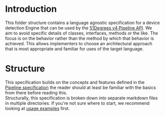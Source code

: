 # Introduction

This folder structure contains a language agnostic specification for a device
detection Engine that can be used by
the [51Degrees v4 Pipeline API](../pipeline-specification/README.md).
We aim to avoid specific details of classes, interfaces, methods or the like.
The focus is on the behavior rather than the method by which that behavior is
achieved. This allows implementers to choose an architectural approach that is
most appropriate and familiar for uses of the target language.

# Structure

This specification builds on the concepts and features defined in the
[Pipeline specification](../pipeline-specification/README.md) the reader should
at least be familiar with the basics from there before reading this.  
Structurally, this specification is broken down into separate markdown files
in multiple directories.
If you're not sure where to start, we recommend looking at
[usage examples](usage-examples.md) first.
